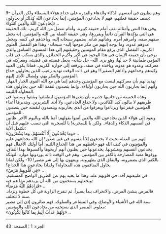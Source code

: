 ------------------------------------------------------------------------

9- وهم يظنون في أنفسهم الذكاء والدهاء والقدرة على خداع هؤلاء البسطاء
ولكن القرآن يصف حقيقة فعلتهم، فهم لا يخادعون المؤمنين، إنما يخادعون الله
كذلك أو يحاولون:  
«يُخادِعُونَ اللَّهَ وَالَّذِينَ آمَنُوا» ..  
وفي هذا النص وأمثاله نقف أمام حقيقة كبيرة، وأمام تفضل من الله كريم.. تلك
الحقيقة هي التي يؤكدها القرآن دائماً ويقررها، وهي حقيقة الصلة بين الله
والمؤمنين. إنه يجعل صفهم صفه، وأمرهم أمره. وشأنهم شأنه. يضمهم سبحانه
إليه، ويأخذهم في كنفه، ويجعل عدوهم عدوه، وما يوجه إليهم من مكر موجهاً
إليه- سبحانه- وهذا هو التفضل العلوي الكريم.. التفضل الذي يرفع مقام
المؤمنين وحقيقتهم إلى هذا المستوى السامق والذي يوحي بأن حقيقة الإيمان في
هذا الوجود هي أكبر وأكرم الحقائق، والذي يسكب في قلب المؤمن طمأنينة لا حد
لها، وهو يرى الله- جل شأنه- يجعل قضيته هي قضيته، ومعركته هي معركته،
وعدوه هو عدوه، ويأخذه في صفه، ويرفعه إلى جواره الكريم.. فماذا يكون
العبيد وكيدهم وخداعهم وأذاهم الصغير؟! وهو في ذات الوقت تهديد رعيب للذين
يحاولون خداع المؤمنين والمكر بهم، وإيصال الأذى إليهم.  
تهديد لهم بأن معركتهم ليست مع المؤمنين وحدهم إنما هي مع الله القوي
الجبار القهار. وأنهم إنما يحاربون الله حين يحاربون أولياءه، وإنما يتصدون
لنقمة الله حين يحاولون هذه المحاولة اللئيمة.  
وهذه الحقيقة من جانبيها جديرة بأن يتدبرها المؤمنون ليطمئنوا ويثبتوا
ويمضوا في طريقهم لا يبالون كيد الكائدين، ولا خداع الخادعين، ولا أذى
الشريرين. ويتدبرها أعداء المؤمنين فيفزعوا ويرتاعوا ويعرفوا من الذي
يحاربونه ويتصدون لنقمته حين يتصدون للمؤمنين..  
ونعود إلى هؤلاء الذين يخادعون الله والذين آمنوا بقولهم: آمنا بالله
وباليوم الآخر. ظانين في أنفسهم الذكاء والدهاء.. ولكن يا للسخرية! يا
للسخرية التي تنصب عليهم قبل أن تكتمل الآية:  
«وَما يَخْدَعُونَ إِلَّا أَنْفُسَهُمْ، وَما يَشْعُرُونَ» ..  
إنهم من الغفلة بحيث لا يخدعون إلا أنفسهم في غير شعور! إن الله بخداعهم
عليم والمؤمنون في كنف الله فهو حافظهم من هذا الخداع اللئيم. أما أولئك
الأغفال فهم يخدعون أنفسهم ويغشونها. يخدعونها حين يظنون أنهم أربحوها
وأكسبوها بهذا النفاق، ووقوها مغبة المصارحة بالكفر بين المؤمنين. وهم في
الوقت ذاته يوردونها موارد التهلكة بالكفر الذي يضمرونه، والنفاق الذي
يظهرونه. وينتهون بها إلى شر مصير! 10- ولكن لماذا يحاول المنافقون هذه
المحاولة؟ ولماذا يخادعون هذا الخداع؟  
«فِي قُلُوبِهِمْ مَرَضٌ» ..  
في طبيعتهم آفة. في قلوبهم علة. وهذا ما يحيد بهم عن الطريق الواضح
المستقيم. ويجعلهم يستحقون من الله أن يزيدهم مما هم فيه:  
«فَزادَهُمُ اللَّهُ مَرَضاً» ..  
فالمرض ينشئ المرض، والانحراف يبدأ يسيراً، ثم تنفرج الزاوية في كل خطوة
وتزداد. سنة لا تتخلف.  
سنة الله في الأشياء والأوضاع، وفي المشاعر والسلوك. فهم صائرون إذن إلى
مصير معلوم. المصير الذي يستحقه من يخادعون الله والمؤمنين:  
«وَلَهُمْ عَذابٌ أَلِيمٌ بِما كانُوا يَكْذِبُونَ» ..

------------------------------------------------------------------------

الجزء: 1 ¦ الصفحة: 43
